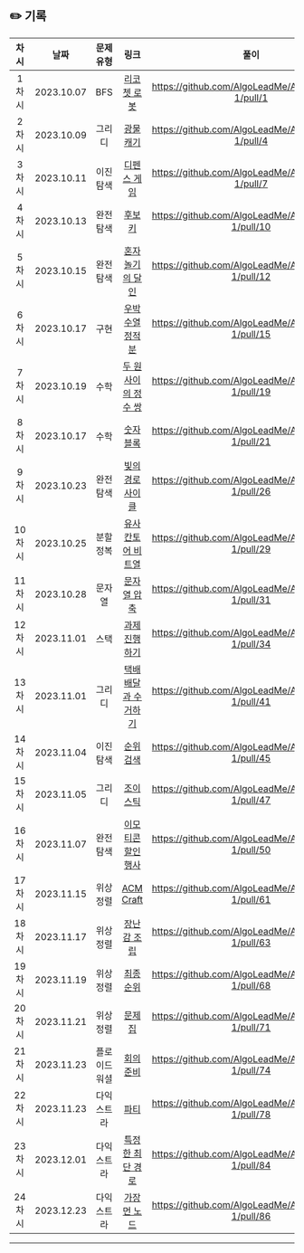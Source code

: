 ## ✏️ 기록   

| 차시 |    날짜    | 문제유형 | 링크 | 풀이 |
|:----:|:---------:|:----:|:-----:|:----:|
| 1차시 | 2023.10.07 |  BFS  | <a href="https://school.programmers.co.kr/learn/courses/30/lessons/169199">리코쳇 로봇</a> | https://github.com/AlgoLeadMe/AlgoLeadMe-1/pull/1 |
| 2차시 | 2023.10.09 |  그리디  | <a href="https://school.programmers.co.kr/learn/courses/30/lessons/172927#">광물 캐기</a> | https://github.com/AlgoLeadMe/AlgoLeadMe-1/pull/4 |
| 3차시 | 2023.10.11 |  이진 탐색  | <a href="https://school.programmers.co.kr/learn/courses/30/lessons/142085">디펜스 게임</a> | https://github.com/AlgoLeadMe/AlgoLeadMe-1/pull/7 |
| 4차시 | 2023.10.13 |  완전 탐색  | <a href="https://school.programmers.co.kr/learn/courses/30/lessons/42890">후보키</a> | https://github.com/AlgoLeadMe/AlgoLeadMe-1/pull/10 |
| 5차시 | 2023.10.15 |  완전 탐색  | <a href="https://school.programmers.co.kr/learn/courses/30/lessons/131130">혼자 놀기의 달인</a> | https://github.com/AlgoLeadMe/AlgoLeadMe-1/pull/12 |
| 6차시 | 2023.10.17 |  구현  | <a href="https://school.programmers.co.kr/learn/courses/30/lessons/134239">우박수열 정적분</a> | https://github.com/AlgoLeadMe/AlgoLeadMe-1/pull/15 |
| 7차시 | 2023.10.19 |  수학  | <a href="https://school.programmers.co.kr/learn/courses/30/lessons/181187">두 원 사이의 정수 쌍</a> | https://github.com/AlgoLeadMe/AlgoLeadMe-1/pull/19 |
| 8차시 | 2023.10.17 |  수학  | <a href="https://school.programmers.co.kr/learn/courses/30/lessons/12923">숫자 블록</a> | https://github.com/AlgoLeadMe/AlgoLeadMe-1/pull/21 |
| 9차시 | 2023.10.23 |  완전 탐색  | <a href="https://school.programmers.co.kr/learn/courses/30/lessons/86052">빛의 경로 사이클</a> | https://github.com/AlgoLeadMe/AlgoLeadMe-1/pull/26 |
| 10차시 | 2023.10.25 |  분할 정복  | <a href="https://school.programmers.co.kr/learn/courses/30/lessons/148652">유사 칸토어 비트열</a> | https://github.com/AlgoLeadMe/AlgoLeadMe-1/pull/29 |
| 11차시 | 2023.10.28 |  문자열  | <a href="https://school.programmers.co.kr/learn/courses/30/lessons/60057">문자열 압축</a> | https://github.com/AlgoLeadMe/AlgoLeadMe-1/pull/31 |
| 12차시 | 2023.11.01 |  스택  | <a href="https://school.programmers.co.kr/learn/courses/30/lessons/176962#">과제 진행하기</a> | https://github.com/AlgoLeadMe/AlgoLeadMe-1/pull/34 
| 13차시 | 2023.11.01 |  그리디  | <a href="https://school.programmers.co.kr/learn/courses/30/lessons/150369">택배 배달과 수거하기</a> | https://github.com/AlgoLeadMe/AlgoLeadMe-1/pull/41 
| 14차시 | 2023.11.04 |  이진 탐색  | <a href="https://school.programmers.co.kr/learn/courses/30/lessons/72412">순위 검색</a> | https://github.com/AlgoLeadMe/AlgoLeadMe-1/pull/45
| 15차시 | 2023.11.05 |  그리디  | <a href="https://school.programmers.co.kr/learn/courses/30/lessons/42860#">조이스틱</a> | https://github.com/AlgoLeadMe/AlgoLeadMe-1/pull/47 
| 16차시 | 2023.11.07 |  완전 탐색  | <a href="https://school.programmers.co.kr/learn/courses/30/lessons/150368">이모티콘 할인행사</a> | https://github.com/AlgoLeadMe/AlgoLeadMe-1/pull/50
| 17차시 | 2023.11.15 |  위상정렬  | <a href="https://www.acmicpc.net/problem/1005">ACM Craft</a> | https://github.com/AlgoLeadMe/AlgoLeadMe-1/pull/61
| 18차시 | 2023.11.17 |  위상정렬  | <a href="https://www.acmicpc.net/problem/2637">장난감 조립</a> | https://github.com/AlgoLeadMe/AlgoLeadMe-1/pull/63
| 19차시 | 2023.11.19 |  위상정렬  | <a href="https://www.acmicpc.net/problem/3665">최종 순위</a> | https://github.com/AlgoLeadMe/AlgoLeadMe-1/pull/68
| 20차시 | 2023.11.21 |  위상정렬  | <a href="https://www.acmicpc.net/submit/1766/69544449">문제집</a> | https://github.com/AlgoLeadMe/AlgoLeadMe-1/pull/71
| 21차시 | 2023.11.23 |  플로이드 워셜  | <a href="https://www.acmicpc.net/problem/2610">회의 준비</a> | https://github.com/AlgoLeadMe/AlgoLeadMe-1/pull/74
| 22차시 | 2023.11.23 |  다익스트라  | <a href="https://www.acmicpc.net/problem/1238">파티</a> | https://github.com/AlgoLeadMe/AlgoLeadMe-1/pull/78
| 23차시 | 2023.12.01 |  다익스트라  | <a href="https://www.acmicpc.net/problem/1504">특정한 최단 경로</a> | https://github.com/AlgoLeadMe/AlgoLeadMe-1/pull/84
| 24차시 | 2023.12.23 |  다익스트라  | <a href="https://school.programmers.co.kr/learn/courses/30/lessons/49189">가장 먼 노드</a> | https://github.com/AlgoLeadMe/AlgoLeadMe-1/pull/86
---
